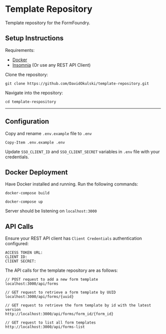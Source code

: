 # Template Repository
 Template repository for the FormFoundry.

## Setup Instructions

Requirements:

-   [Docker](https://docs.docker.com/engine/install/)
-   [Insomnia](https://insomnia.rest/download) (Or use any REST API Client)

Clone the repository:

```
git clone https://github.com/DavidOkulski/template-repository.git
```

Navigate into the repository:

```
cd template-respository
```

---

## Configuration

Copy and rename `.env.example` file to `.env` 

```
Copy-Item .env.example .env
```

Update `SSO_CLIENT_ID` and `SSO_CLIENT_SECRET` variables in `.env` file with your credentials.

## Docker Deployment

Have Docker installed and running. Run the following commands:

```
docker-compose build
```

```
docker-compose up
```
Server should be listening on `localhost:3000`
## API Calls

Ensure your REST API client has `Client Credentials` authentication configured:

```
ACCESS TOKEN URL: 
CLIENT ID:
ClIENT SECRET:
````

The API calls for the template repository are as follows:
```
// POST request to add a new form template
localhost:3000/api/forms
```
```
// GET request to retrieve a form template by UUID
localhost:3000/api/forms/{uuid}
```
```
// GET request to retrieve the form template by id with the latest version
http://localhost:3000/api/forms/form_id/{form_id}
```
```
// GET request to list all form templates 
http://localhost:3000/api/forms-list
```